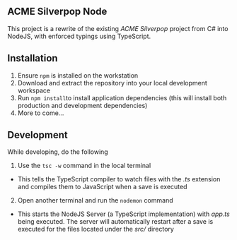 
## ACME Silverpop Node
This project is a rewrite of the existing *ACME Silverpop* project from C# into NodeJS, with enforced typings using TypeScript.

## Installation 

 1. Ensure  `npm` is installed on the workstation 
 2. Download and extract the repository into your local development workspace
 3. Run `npm install`to install application dependencies (this will install both production and development dependencies)
 4. More to come...


## Development
While developing, do the following
 1. Use the `tsc -w` command in the local terminal <br/>
   - This tells the TypeScript compiler to watch files with the *.ts* extension and compiles them to JavaScript when a save is executed

 2. Open another terminal and run the `nodemon` command <br/>
   - This starts the NodeJS Server (a TypeScript implementation) with *app.ts* being executed. The server will automatically restart after a save is executed for the files located under the *src/* directory
 

 

